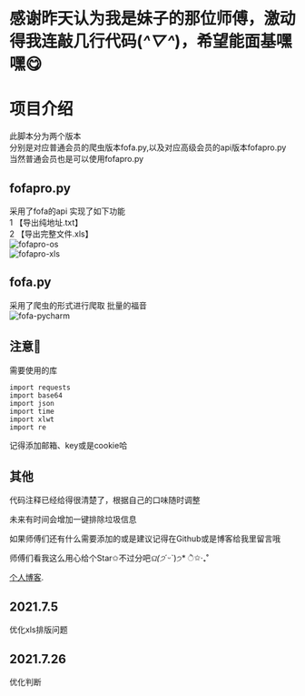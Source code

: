 # 感谢昨天认为我是妹子的那位师傅，激动得我连敲几行代码(*^▽^*)，希望能面基嘿嘿😋

# 项目介绍

此脚本分为两个版本  
分别是对应普通会员的爬虫版本fofa.py,以及对应高级会员的api版本fofapro.py  
当然普通会员也是可以使用fofapro.py

## fofapro.py

采用了fofa的api
实现了如下功能  
1 【导出纯地址.txt】  
2 【导出完整文件.xls】  
![fofapro-os](https://hellohy.top/wp-content/uploads/2021/07/1-1024x619.png)  
![fofapro-xls](https://hellohy.top/wp-content/uploads/2021/07/image-4-1024x629.png)  

## fofa.py
采用了爬虫的形式进行爬取
批量的福音  
![fofa-pycharm](https://hellohy.top/wp-content/uploads/2021/07/3-1024x568.png)

## 注意📢

需要使用的库

```
import requests
import base64
import json
import time
import xlwt
import re
```
记得添加邮箱、key或是cookie哈

## 其他
代码注释已经给得很清楚了，根据自己的口味随时调整

未来有时间会增加一键排除垃圾信息

如果师傅们还有什么需要添加的或是建议记得在Github或是博客给我里留言哦

师傅们看我这么用心给个Star✩不过分吧*ଘ(੭*ˊᵕˋ)੭* ੈ✩‧₊˚

[个人博客](https://hellohy.top/).

## 2021.7.5
优化xls排版问题

## 2021.7.26
优化判断
